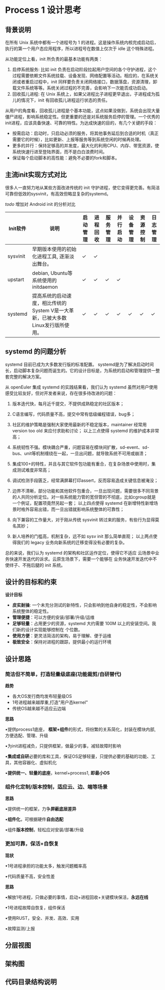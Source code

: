 # Process 1 设计思考

## 背景说明

在所有 Unix 系统中都有一个进程号为 1 的进程。这是操作系统内核完成启动后，执行的第一个用户态应用程序，所以进程号在数值上仅次于 idle 这个特殊进程。

从功能定位上看，init 所负责的最基本功能有两类：

1. 启停系统服务: 比如 init 负责在启动阶段拉起用户空间的各个守护进程，这个过程需要依赖文件系统挂载、设备发现、网络配置等活动。相应的，在系统关闭或者重启过程中，init 同样要负责关闭网络接口，数据落盘，资源清理，卸载文件系统等等。系统关闭过程的不完善，会影响下一次能否成功启动。
2. 回收孤儿进程: 在 Unix 系统上，如果父进程比子进程更早退出，子进程成为孤儿的情况下，init 有回收孤儿进程运行状态的责任。

从用户的角度看，回收孤儿进程是个基本功能，这点如果没做到，系统会出现大量僵尸进程，影响系统稳定性。但更重要的还是对系统服务启停的管理。一个优秀的init进程，应该具备快速、可靠的特性。为达成快速的目的，有几个关键的手段：

- 按需启动：启动时，只启动必须的服务，将其他事务延后到合适的时机（真正需要它的时候），比如更新、上报等服务等到系统空闲的时候再处理。
- 更多的并行：保持足够高的并发度，最大化的利用CPU、内存、带宽资源，使系统快速行进至登陆界面，而不是白白浪费时间。
- 保证每个启动脚本的高性能：避免不必要的fork和脚本。

## 主流init实现方式对比

很多人一直努力地从某些方面改进传统的 init 守护进程，使它变得更完善。有简洁可靠但低效的sysvinit，有高效但略显复杂的systemd。

*todo* 增加对 Android init 的分析对比

| Init软件 | 说明                                                         | 启动管理 | 进程回收 | 服务管理 | 并行启动 | 设备管理 | 资源控制 | 日志管理 |
| -------- | ------------------------------------------------------------ | -------- | -------- | -------- | -------- | -------- | -------- | -------- |
| sysvinit | 早期版本使用的初始化进程工具,  逐渐淡出舞台。                | ✓        | ✓        |          |          |          |          |          |
| upstart  | debian,  Ubuntu等系统使用的initdaemon                        | ✓        | ✓        | ✓        | ✓        |          |          |          |
| systemd  | 提高系统的启动速度，相比传统的System  V是一大革新，已被大多数Linux发行版所使用。 | ✓        | ✓        | ✓        | ✓        | ✓        | ✓        | ✓        |

## systemd 的问题分析

systemd 目前已成为大多数发行版的标准配置。
systemd是为了解决启动时间长，启动脚本复杂问题而诞生的。它的设计目标是，为系统的启动和管理提供一整套完整的解决方案。

从 openEuler 集成 systemd 的实践结果看，我们认为 systemd 虽然对用户使用感受比较友好，但对开发者来说，存在很多待改进的问题：

1. 版本迭代快，每月近千提交，不提供成熟稳定的社区版本；
2. C语言编写，代码质量不高，提交中常有低级编程错误，bug多；
3. 社区的维护策略是强制大家使用最新的不稳定版本，maintainer 经常用 version too old 来应付求助和讨论；
以上三点使得 systemd 的维护成本非常高；

4. 系统韧性不强。模块耦合严重，问题容易在模块间扩散，sd-event、sd-bus、unit等机制缠绕在一起，一旦出问题，就导致系统不可用或崩溃；
5. 集成100+的特性，并且与其它软件包功能有重合，在复杂场景中使用时，集成测试难度非常高；
6. 调试检测手段匮乏，经常满屏幕打印assert，反而容易造成关键信息被淹没；
7. 边界不清晰，部分功能和其他软件包重合，一旦出现问题，需要很多不同背景的人共同分析定位。对一些系统能力管的宽但管的不彻底，比如cgroup就是一个例证，配置项竟然另起一套；
以上四点使得 systemd 在新增特性新增场景时格外容易出错，而一旦出错就影响系统整体的可靠性；

8. 向下兼容的工作量大，对于刚从传统 sysvinit 转过来的服务，有些行为显得莫名其妙；
9. 新人培养的门槛高，机制复杂，远不如 sysv init 那么简单直观；
以上两点使得我们的 legacy 业务向新系统的迁移变得没有必要的复杂。

总的来说，我们认为 systemd 的架构和社区运作定位，使得它不适应 云场景中业务快速开发迭代的诉求。云原生场景下，需要一个能够在 业务快速开发迭代中不使绊子、不拖后腿的 init 系统。

## 设计的目标和约束

**设计目标**

- **皮实耐操**: 一个未充分测试的新特性，只会影响到他自身的稳定性，不会影响系统整体的稳定性。
- **管理便捷**：可以方便的安装/部署/升级/运维
- **足够轻量**：占用更少的资源，systemd 大约需要 100M 以上的安装空间。我们新的设计实现能够控制在 个位数。
- **使用方便**：更灵活简洁的架构，易于理解、便于运维
- **极致安全**：保持对进程的跟踪，提供最小的运行环境

## 设计思路

### 简洁但不简单，打造轻量级底座(功能裁剪/自研替代)

**趋势**

- 各大OS发行商均发布轻量级OS
- 1号进程越来越厚重,打造"用户态kernel"
- 传统OS越来越不适应云边端

**思路**

•提供process1底座， **框架+组件**的形式，将纷繁的关系简化，封装在模块内部, 方便选配、管理、升级

•为init进程减负，只提供框架，做最少的事，减轻故障时影响

•**集成或自研**必要的库和工具，保证OS足够轻量，只提供必要的基础的功能、工具，其他容器化、虚拟机化

•**提供统一、轻量的底座**，kernel+process1, **即最小OS**

### 组件化定制/版本控制，适应云、边、端等场景

**思路**

•提供统一的框架，力争**屏蔽底层差异**

•**组件化**，可根据硬件**自由选配**

•组件**版本控制**，轻松应对安装/部署/升级

### 更加可靠，保活+自恢复

**现状**

•1号进程承担的功能太多，触发问题概率高

•代码质量不高，安全性差

**思路**

•解放1号进程，只做必要的事情，启动+进程回收+关键模块保活，**永远在线**

•1号进程故障自恢复，组件保活

•使用RUST，安全、并发、高效、实用

•故障监测/上报

## 分层视图

## 架构图

## 代码目录结构说明